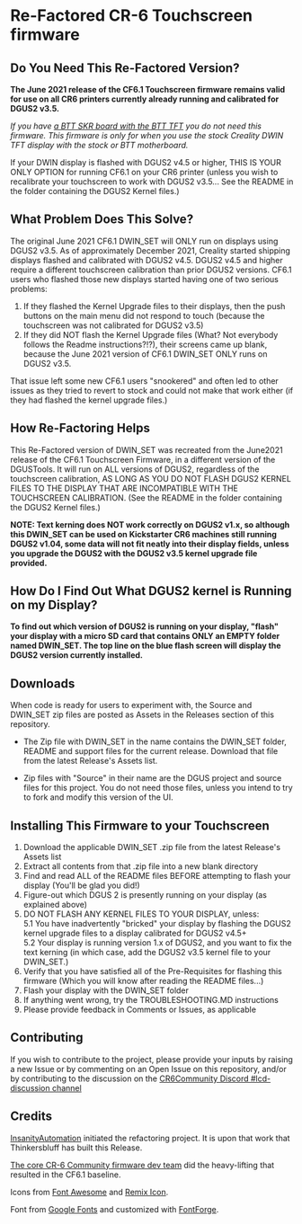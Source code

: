 # Re-Factored CR-6 Touchscreen firmware

## Do You Need This Re-Factored Version?

**The June 2021 release of the CF6.1 Touchscreen firmware remains valid for use on all CR6 printers currently already running and calibrated for DGUS2 v3.5.**

*If you have [a BTT SKR board with the BTT TFT](https://damsteen.nl/blog/2020/11/25/how-to-btt-skr-cr6-installation) you do not need this firmware. This firmware is only for when you use the stock Creality DWIN TFT display with the stock or BTT motherboard.*

If your DWIN display is flashed with DGUS2 v4.5 or higher, THIS IS YOUR ONLY OPTION for running CF6.1 on your CR6 printer (unless you wish to recalibrate your touchscreen to work with DGUS2 v3.5...  See the README in the folder containing the DGUS2 Kernel files.)

## What Problem Does This Solve?

The original June 2021 CF6.1 DWIN_SET will ONLY run on displays using DGUS2 v3.5.  As of approximately December 2021, Creality started shipping displays flashed and calibrated with DGUS2 v4.5.  DGUS2 v4.5 and higher require a different touchscreen calibration than prior DGUS2 versions.  CF6.1 users who flashed those new displays started having one of two serious problems:   
  1. If they flashed the Kernel Upgrade files to their displays, then the push buttons on the main menu did not respond to touch (because the touchscreen was not calibrated for DGUS2 v3.5)  
  2. If they did NOT flash the Kernel Upgrade files (What? Not everybody follows the Readme instructions?!?), their screens came up blank, because the June 2021 version of CF6.1 DWIN_SET ONLY runs on DGUS2 v3.5.

That issue left some new CF6.1 users "snookered" and often led to other issues as they tried to revert to stock and could not make that work either (if they had flashed the kernel upgrade files.)

## How Re-Factoring Helps

This Re-Factored version of DWIN_SET was recreated from the June2021 release of the CF6.1 Touchscreen Firmware, in a different version of the DGUSTools.
It will run on ALL versions of DGUS2, regardless of the touchscreen calibration, AS LONG AS YOU DO NOT FLASH DGUS2 KERNEL FILES TO THE DISPLAY THAT ARE INCOMPATIBLE WITH THE TOUCHSCREEN CALIBRATION. (See the README in the folder containing the DGUS2 Kernel files.)  

**NOTE: Text kerning does NOT work correctly on DGUS2 v1.x, so although this DWIN_SET can be used on Kickstarter CR6 machines still running DGUS2 v1.04, some data will not fit neatly into their display fields, unless you upgrade the DGUS2 with the DGUS2 v3.5 kernel upgrade file provided.**

## How Do I Find Out What DGUS2 kernel is Running on my Display?

**To find out which version of DGUS2 is running on your display, "flash" your display with a micro SD card that contains ONLY an EMPTY folder named DWIN_SET. The top line on the blue flash screen will display the DGUS2 version currently installed.**


## Downloads

When code is ready for users to experiment with, the Source and DWIN_SET zip files are posted as Assets in the Releases section of this repository.

* The Zip file with DWIN_SET in the name contains the DWIN_SET folder, README and support files for the current release. 
  Download that file from the latest Release's Assets list.

* Zip files with "Source" in their name are the DGUS project and source files for this project.
  You do not need those files, unless you intend to try to fork and modify this version of the UI.

## Installing This Firmware to your Touchscreen
1. Download the applicable DWIN_SET .zip file from the latest Release's Assets list
2. Extract all contents from that .zip file into a new blank directory
3. Find and read ALL of the README files BEFORE attempting to flash your display (You'll be glad you did!)
4. Figure-out which DGUS 2 is presently running on your display (as explained above)
5. DO NOT FLASH ANY KERNEL FILES TO YOUR DISPLAY, unless:  
  5.1 You have inadvertently "bricked" your display by flashing the DGUS2 kernel upgrade files to a display calibrated for DGUS2 v4.5+  
  5.2 Your display is running version 1.x of DGUS2, and you want to fix the text kerning (in which case, add the DGUS2 v3.5 kernel file to your DWIN_SET.)
6. Verify that you have satisfied all of the Pre-Requisites for flashing this firmware (Which you will know after reading the README files...)
7. Flash your display with the DWIN_SET folder 
8. If anything went wrong, try the TROUBLESHOOTING.MD instructions
9. Please provide feedback in Comments or Issues, as applicable

## Contributing

If you wish to contribute to the project, please provide your inputs by raising a new Issue or by commenting on an Open Issue on this repository, and/or by contributing to the discussion on the [CR6Community Discord #lcd-discussion channel](https://discord.gg/yDY6pb2BQS)

## Credits

[InsanityAutomation](https://github.com/InsanityAutomation/Marlin/tree/CrealityDwin2.0_Bleeding) initiated the refactoring project. It is upon that work that Thinkersbluff has built this Release.

[The core CR-6 Community firmware dev team](https://github.com/CR6Community/Marlin#credits) did the heavy-lifting that resulted in the CF6.1 baseline.

Icons from [Font Awesome](https://fontawesome.com/) and [Remix Icon](https://remixicon.com/).

Font from [Google Fonts](https://fonts.google.com/specimen/B612) and customized with [FontForge](https://fontforge.org/).
